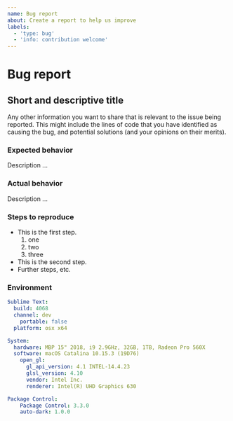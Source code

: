 ```yaml
---
name: Bug report
about: Create a report to help us improve
labels:
  - 'type: bug'
  - 'info: contribution welcome'
---
```


# Bug report

## Short and descriptive title

Any other information you want to share that is relevant to the issue being reported.
This might include the lines of code that you have identified as causing the bug,
and potential solutions (and your opinions on their merits).

### Expected behavior

Description ...

### Actual behavior

Description ...

### Steps to reproduce

* This is the first step.
  1. one
  2. two
  3. three
* This is the second step.
* Further steps, etc.

### Environment

```yaml
Sublime Text:
  build: 4068
  channel: dev
    portable: false
  platform: osx x64

System:
  hardware: MBP 15" 2018, i9 2.9GHz, 32GB, 1TB, Radeon Pro 560X
  software: macOS Catalina 10.15.3 (19D76)
    open_gl:
      gl_api_version: 4.1 INTEL-14.4.23
      glsl_version: 4.10
      vendor: Intel Inc.
      renderer: Intel(R) UHD Graphics 630

Package Control:
    Package Control: 3.3.0
    auto-dark: 1.0.0
```
